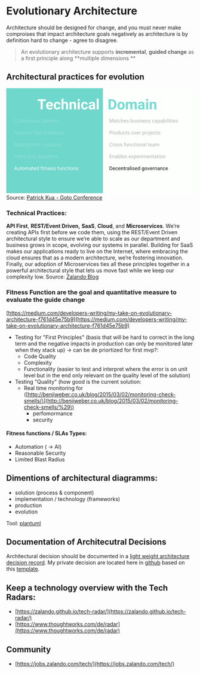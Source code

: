 # Evolutionary Architecture

Architecture should be designed for change, and you must never make comproises that impact architecture goals negatively as architecture is by definition hard to change - agree to disagree.

> An evolutionary architecture supports **incremental**, **guided change** as a first principle along **multiple dimensions **

## Architectural practices for evolution

![](/assets/principles-of-evolutionary-architecture.png)  
Source: [Patrick Kua - Goto Conference](https://www.youtube.com/watch?v=8bEsNT7jdC4&t=112s&index=57&list=WL)

### Technical Practices:

**API First**, **REST/Event Driven,** **SaaS**, **Cloud**, and **Microservices**. We’re creating APIs first before we code them, using the REST/Event Driven architectural style to ensure we’re able to scale as our department and business grows in scope, evolving our systems in parallel. Building for SaaS makes our applications ready to live on the Internet, where embracing the cloud ensures that as a modern architecture, we’re fostering innovation. Finally, our adoption of Microservices ties all these principles together in a powerful architectural style that lets us move fast while we keep our complexity low. Source: [Zalando Blog](https://jobs.zalando.com/tech/blog/radical-agility-study-notes/?gh_src=4n3gxh1)

### Fitness Function are the goal and quantitative measure to evaluate the guide change

[https://medium.com/developers-writing/my-take-on-evolutionary-architecture-f761d45e75b9](https://medium.com/developers-writing/my-take-on-evolutionary-architecture-f761d45e75b9)

* Testing for "First Principles" \(basis that will be hard to correct in the long term and the negative impacts in production can only be monitored later when they stack up\) -&gt; can be de priortized for first mvp?:
  * Code Quality
  * Complexity 
  * Functionality \(easier to test and interpret where the error is on unit level but in the end only relevant on the quality level of the solution\)
* Testing "Quality" \(how good is the current solution: 
  * Real time monitoring for  \([http://benjiweber.co.uk/blog/2015/03/02/monitoring-check-smells/\](http://benjiweber.co.uk/blog/2015/03/02/monitoring-check-smells/%29\)
    * perfomormance
    * security

#### Fitness functions / SLAs Types:

* Automation \( -&gt; AI\)
* Reasonable Security
* Limited Blast Radius

## Dimentions of architectural diagramms:

* solution \(process & component\)
* implementation / technology \(frameworks\)
* production
* evolution

Tool: [plantuml](http://plantuml.com)

## Documentation of Architecutral Decisions

Architectural decision should be documented in a [light weight architecture decision record](https://github.com/CloudNativeTraining/architecture_decision_record). My private decision are located here in [github](https://github.com/denseidel/developer-playbook/tree/master/adr) based on this [template](https://github.com/CloudNativeTraining/architecture_decision_record/edit/master/adr_template_madr.md).

## Keep a technology overview with the Tech Radars:

* [https://zalando.github.io/tech-radar/](https://zalando.github.io/tech-radar/)
* [https://www.thoughtworks.com/de/radar](https://www.thoughtworks.com/de/radar)

## Community

* [https://jobs.zalando.com/tech/](https://jobs.zalando.com/tech/)



